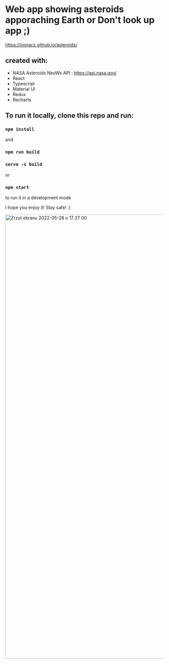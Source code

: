 # Web app showing asteroids apporaching Earth or Don't look up app ;)

https://jogracz.github.io/asteroids/

## created with:
 - NASA Asteroids NeoWs API : https://api.nasa.gov/
 - React
 - Typescript
 - Material UI
 - Redux
 - Recharts


## To run it locally, clone this repo and run:

### `npm install`

and 

### `npm run build`

### `serve -s build`
 
 or

### `npm start`

 to run it in a development mode


I hope you enjoy it! Stay safe! :)

<img width="1406" alt="Zrzut ekranu 2022-05-28 o 17 27 00" src="https://user-images.githubusercontent.com/50405712/170831944-3ede0a5b-b562-4e96-82ec-fb670d9729a4.png">
